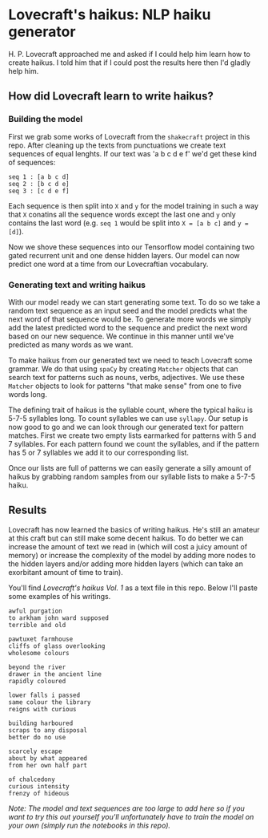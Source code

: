 # Lovecraft's haikus: NLP haiku generator

H. P. Lovecraft approached me and asked if I could help him learn how to create haikus. I told him that if I could post the results here then I'd gladly help him. 

## How did Lovecraft learn to write haikus?

### Building the model

First we grab some works of Lovecraft from the `shakecraft` project in this repo. After cleaning up the texts from punctuations we create text sequences of equal lenghts. If our text was 'a b c d e f' we'd get these kind of sequences:
```
seq 1 : [a b c d]
seq 2 : [b c d e]
seq 3 : [c d e f]
```
Each sequence is then split into `X` and `y` for the model training in such a way that `X` conatins all the sequence words except the last one and `y` only contains the last word (e.g. `seq 1` would be split into `X = [a b c]` and `y = [d]`).

Now we shove these sequences into our Tensorflow model containing two gated recurrent unit and one dense hidden layers. Our model can now predict one word at a time from our Lovecraftian vocabulary.

### Generating text and writing haikus

With our model ready we can start generating some text. To do so we take a random text sequence as an input seed and the model predicts what the next word of that sequence would be. To generate more words we simply add the latest predicted word to the sequence and predict the next word based on our new sequence. We continue in this manner until we've predicted as many words as we want.

To make haikus from our generated text we need to teach Lovecraft some grammar. We do that using `spaCy` by creating `Matcher` objects that can search text for patterns such as nouns, verbs, adjectives. We use these `Matcher` objects to look for patterns "that make sense" from one to five words long.

The defining trait of haikus is the syllable count, where the typical haiku is 5-7-5 syllables long. To count syllables we can use `syllapy`. Our setup is now good to go and we can look through our generated text for pattern matches. First we create two empty lists earmarked for patterns with 5 and 7 syllables. For each pattern found we count the syllables, and if the pattern has 5 or 7 syllables we add it to our corresponding list.

Once our lists are full of patterns we can easily generate a silly amount of haikus by grabbing random samples from our syllable lists to make a 5-7-5 haiku.

## Results

Lovecraft has now learned the basics of writing haikus. He's still an amateur at this craft but can still make some decent haikus. To do better we can increase the amount of text we read in (which will cost a juicy amount of memory) or increase the complexity of the model by adding more nodes to the hidden layers and/or adding more hidden layers (which can take an exorbitant amount of time to train).

You'll find *Lovecraft's haikus Vol. 1* as a text file in this repo. Below I'll paste some examples of his writings.

```
awful purgation
to arkham john ward supposed
terrible and old

pawtuxet farmhouse
cliffs of glass overlooking
wholesome colours

beyond the river
drawer in the ancient line
rapidly coloured

lower falls i passed
same colour the library
reigns with curious

building harboured
scraps to any disposal
better do no use

scarcely escape
about by what appeared
from her own half part

of chalcedony
curious intensity
frenzy of hideous
```

*Note: The model and text sequences are too large to add here so if you want to try this out yourself you'll unfortunately have to train the model on your own (simply run the notebooks in this repo).*

